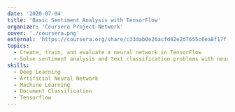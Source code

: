 ```yaml
---
date: '2020-07-04'
title: 'Basic Sentiment Analysis with TensorFlow'
organizer: 'Coursera Project Network'
cover: './coursera.png'
external: 'https://coursera.org/share/c33dab0e26acfd42e2d7655c6ea8f17f'
topics:
  - Create, train, and evaluate a neural network in TensorFlow
  - Solve sentiment analysis and text classification problems with neural networks
skills: 
  - Deep Learning
  - Artificial Neural Network
  - Machine Learning
  - Document Classification
  - Tensorflow
---
```

